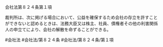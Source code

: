 会社法第８２４条第１項

裁判所は、次に掲げる場合において、公益を確保するため会社の存立を許すことができないと認めるときは、法務大臣又は株主、社員、債権者その他の利害関係人の申立てにより、会社の解散を命ずることができる。

#会社法
#会社法/第８２４条
#会社法/第８２４条/第１項
